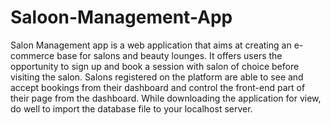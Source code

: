 # Saloon-Management-App
Salon Management app is a web application that aims at creating an e-commerce base for salons and beauty lounges. 
It offers users the opportunity to sign up and book a session with salon of choice before visiting the salon. 
Salons registered on the platform are able to see and accept bookings from their dashboard and control the front-end part of their page from the dashboard.
While downloading the application for view, do well to import the database file to your localhost server.
